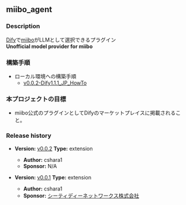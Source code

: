 ## miibo_agent

### Description
[Dify](https://dify.ai/jp)で[miibo](https://miibo.ai/)がLLMとして選択できるプラグイン  
**Unofficial model provider for miibo**

### 構築手順
- ローカル環境への構築手順
  - [v0.0.2-Dify1.1.1_JP_HowTo](https://github.com/CTD-Networks-CO-LTD/dify-plugin-miibo-agent/blob/main/HowTo/v0.0.2-Dify1.1.1_JP_HowTo/v0.0.2-Dify1.1.1_JP_HowTo.md)

### 本プロジェクトの目標
- miibo公式のプラグインとしてDifyのマーケットプレイスに掲載されること。

### Release history
- **Version:** [v0.0.2](https://github.com/cshara1/dify-plugin-miibo-agent/releases/tag/0.0.2) 
**Type:** extension
  - **Author:** cshara1
  - **Sponsor:** N/A

- **Version:** [v0.0.1](https://github.com/cshara1/dify-plugin-miibo-agent/releases/tag/v0.0.1) 
**Type:** extension
  - **Author:** cshara1
  - **Sponsor:** [シーティディーネットワークス株式会社](https://ctd.co.jp/)


